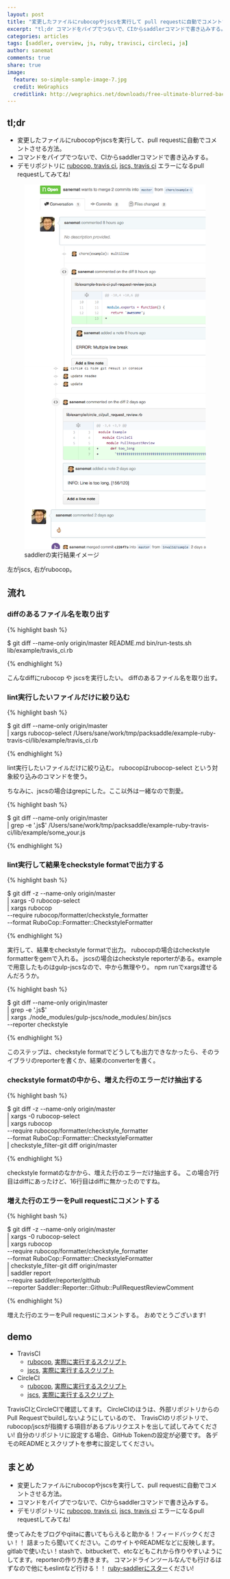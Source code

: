 ```yaml
---
layout: post
title: "変更したファイルにrubocopやjscsを実行して pull requestに自動でコメントする"
excerpt: "tl;dr コマンドをパイプでつないで、CIからsaddlerコマンドで書き込みする。"
categories: articles
tags: [saddler, overview, js, ruby, travisci, circleci, ja]
author: sanemat
comments: true
share: true
image:
  feature: so-simple-sample-image-7.jpg
  credit: WeGraphics
  creditlink: http://wegraphics.net/downloads/free-ultimate-blurred-background-pack/
---
```


## tl;dr

* 変更したファイルにrubocopやjscsを実行して、pull requestに自動でコメントさせる方法。
* コマンドをパイプでつないで、CIからsaddlerコマンドで書き込みする。
* デモリポジトリに
[rubocop, travis ci](https://github.com/packsaddle/example-travis_ci-pull_request_review),
[jscs, travis ci](https://github.com/packsaddle/example-travis_ci-pull_request_review-jscs)
エラーになるpull requestしてみてね!

<figure class="half">
  <img src="/images/2015-02-27-jscs-comment.png" alt="jscs comment">
  <img src="/images/2015-02-27-rubocop-comment.png" alt="rubocop comment">
  <figcaption>saddlerの実行結果イメージ</figcaption>
</figure>

左がjscs, 右がrubocop。

## 流れ

### diffのあるファイル名を取り出す

{% highlight bash %}

$ git diff --name-only origin/master
README.md
bin/run-tests.sh
lib/example/travis_ci.rb

{% endhighlight %}

こんなdiffにrubocop や jscsを実行したい。
diffのあるファイル名を取り出す。

### lint実行したいファイルだけに絞り込む

{% highlight bash %}

$ git diff --name-only origin/master \
 | xargs rubocop-select
/Users/sane/work/tmp/packsaddle/example-ruby-travis-ci/lib/example/travis_ci.rb

{% endhighlight %}

lint実行したいファイルだけに絞り込む。
rubocopはrubocop-select という対象絞り込みのコマンドを使う。

ちなみに、jscsの場合はgrepにした。ここ以外は一緒なので割愛。

{% highlight bash %}

$ git diff --name-only origin/master \
 | grep -e '.js$'
/Users/sane/work/tmp/packsaddle/example-ruby-travis-ci/lib/example/some_your.js

{% endhighlight %}

### lint実行して結果をcheckstyle formatで出力する

{% highlight bash %}

$ git diff -z --name-only origin/master \
  | xargs -0 rubocop-select \
  | xargs rubocop \
      --require rubocop/formatter/checkstyle_formatter \
      --format RuboCop::Formatter::CheckstyleFormatter
<?xml version='1.0'?>
<checkstyle>
  <file name='/Users/sane/work/tmp/packsaddle/example-ruby-travis-ci/lib/example/travis_ci.rb'>
    <error line='7' column='120' severity='info' message='Line is too long. [163/120]' source='com.puppycrawl.tools.checkstyle.Metrics/LineLength'/>
  </file>
  <file name='/Users/sane/work/tmp/packsaddle/example-ruby-travis-ci/lib/example/travis_ci.rb'>
    <error line='16' column='120' severity='info' message='Line is too long. [163/120]' source='com.puppycrawl.tools.checkstyle.Metrics/LineLength'/>
  </file>
</checkstyle>

{% endhighlight %}

実行して、結果をcheckstyle formatで出力。
rubocopの場合はcheckstyle formatterをgemで入れる。
jscsの場合はcheckstyle reporterがある。exampleで用意したものはgulp-jscsなので、中から無理やり。
npm runでxargs渡せるんだろうか。

{% highlight bash %}

$ git diff --name-only origin/master \
  | grep -e '\.js$' \
  | xargs ./node_modules/gulp-jscs/node_modules/.bin/jscs \
      --reporter checkstyle

{% endhighlight %}

このステップは、checkstyle formatでどうしても出力できなかったら、そのライブラリのreporterを書くか、結果のconverterを書く。

### checkstyle formatの中から、増えた行のエラーだけ抽出する

{% highlight bash %}

$ git diff -z --name-only origin/master \
  | xargs -0 rubocop-select \
  | xargs rubocop \
      --require rubocop/formatter/checkstyle_formatter \
      --format RuboCop::Formatter::CheckstyleFormatter \
  | checkstyle_filter-git diff origin/master
<?xml version='1.0'?>
<checkstyle>
  <file name='/Users/sane/work/tmp/packsaddle/example-ruby-travis-ci/lib/example/travis_ci.rb'>
    <error column='120' line='7' message='Line is too long. [163/120]' severity='info' source='com.puppycrawl.tools.checkstyle.Metrics/LineLength'/>

  </file>
</checkstyle>

{% endhighlight %}

checkstyle formatのなかから、増えた行のエラーだけ抽出する。
この場合7行目はdiffにあったけど、16行目はdiffに無かったのですね。

### 増えた行のエラーをPull requestにコメントする

{% highlight bash %}

$ git diff -z --name-only origin/master \
  | xargs -0 rubocop-select \
  | xargs rubocop \
      --require rubocop/formatter/checkstyle_formatter \
      --format RuboCop::Formatter::CheckstyleFormatter \
  | checkstyle_filter-git diff origin/master \
  | saddler report \
     --require saddler/reporter/github \
     --reporter Saddler::Reporter::Github::PullRequestReviewComment

{% endhighlight %}

増えた行のエラーをPull requestにコメントする。
おめでとうございます!

## demo

* TravisCI
    * [rubocop](https://github.com/packsaddle/example-travis_ci-pull_request_review),
    [実際に実行するスクリプト](https://github.com/packsaddle/example-travis_ci-pull_request_review/blob/master/bin/run-rubocop.sh)
    * [jscs](https://github.com/packsaddle/example-travis_ci-pull_request_review-jscs),
    [実際に実行するスクリプト](https://github.com/packsaddle/example-travis_ci-pull_request_review-jscs/blob/master/bin/run-jscs.sh)
* CircleCI
    * [rubocop](https://github.com/packsaddle/example-circle_ci-pull_request_review),
    [実際に実行するスクリプト](https://github.com/packsaddle/example-circle_ci-pull_request_review/blob/master/bin/run-rubocop.sh)
    * [jscs](https://github.com/packsaddle/example-circle_ci-pull_request_review-jscs),
    [実際に実行するスクリプト](https://github.com/packsaddle/example-circle_ci-pull_request_review-jscs/blob/master/bin/run-jscs.sh)

TravisCIとCircleCIで確認してます。
CircleCIのほうは、外部リポジトリからのPull Requestでbuildしないようにしているので、
TravisCIのリポジトリで、rubocop/jscsが指摘する項目があるプルリクエストを出して試してみてください!
自分のリポジトリに設定する場合、GitHub Tokenの設定が必要です。
各デモのREADMEとスクリプトを参考に設定してください。

## まとめ

* 変更したファイルにrubocopやjscsを実行して、pull requestに自動でコメントさせる方法。
* コマンドをパイプでつないで、CIからsaddlerコマンドで書き込みする。
* デモリポジトリに
[rubocop, travis ci](https://github.com/packsaddle/example-travis_ci-pull_request_review),
[jscs, travis ci](https://github.com/packsaddle/example-travis_ci-pull_request_review-jscs)
エラーになるpull requestしてみてね!

使ってみたをブログやqiitaに書いてもらえると助かる！フィードバックください！！
詰まったら聞いてください。このサイトやREADMEなどに反映します。
gitlabで使いたい！stashで、bitbucketで、etcなどもこれから作りやすいようにしてます。reporterの作り方書きます。
コマンドラインツールなんでも行けるはずなので他にもeslintなど行ける！！
[ruby-saddlerにスター](https://github.com/packsaddle/ruby-saddler)ください!
